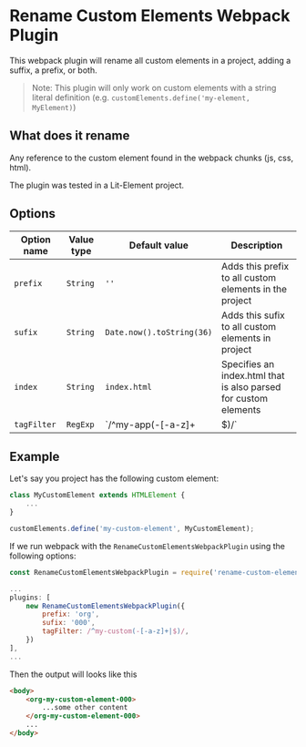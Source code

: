 # Rename Custom Elements Webpack Plugin
This webpack plugin will rename all custom elements in a project, adding a suffix, a prefix, or both.

> Note: This plugin will only work on custom elements with a string literal definition (e.g. `customElements.define('my-element, MyElement)`)

## What does it rename

Any reference to the custom element found in the webpack chunks (js, css, html).

The plugin was tested in a Lit-Element project.

## Options

| Option name | Value type | Default value | Description |
|-------------|------------|---------------|-------------|
| `prefix` | `String` | `''` | Adds this prefix to all custom elements in the project |
| `sufix` | `String` | `Date.now().toString(36)` | Adds this sufix to all custom elements in project |
| `index` | `String` | `index.html` | Specifies an index.html that is also parsed for custom elements |
| `tagFilter` | `RegExp` | `/^my-app(-[-a-z]+|$)/` | Filter the tags to be renamed |

## Example

Let's say you project has the following custom element:

```js
class MyCustomElement extends HTMLElement {
    ...
}

customElements.define('my-custom-element', MyCustomElement);
```

If we run webpack with the `RenameCustomElementsWebpackPlugin` using the following options:

```js
const RenameCustomElementsWebpackPlugin = require('rename-custom-elements-webpack-plugin');

...
plugins: [
    new RenameCustomElementsWebpackPlugin({
        prefix: 'org',
        sufix: '000',
        tagFilter: /^my-custom(-[-a-z]+|$)/,
    })
],
...
```

Then the output will looks like this

```html
<body>
    <org-my-custom-element-000>
        ...some other content
    </org-my-custom-element-000>
    ...
</body>
```